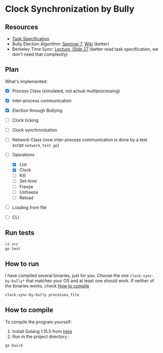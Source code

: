 # Clock Synchronization by Bully


## Resources
- [Task Specification](https://courses.cs.ut.ee/LTAT.06.007/2021_spring/uploads/Main/Task2-2021.pdf)
- Bully Election Algorithm: [Seminar 7](https://courses.cs.ut.ee/2021/ds/spring/Main/Instructions3), [Wiki](https://en.wikipedia.org/wiki/Bully_algorithm) (better)
- Berkeley Time Sync: [Lecture, Slide 27](https://courses.cs.ut.ee/LTAT.06.007/2021_spring/uploads/Main/Lecture6-2021.pdf) (better read task specification, we don't need that complexity)
## Plan

What's implemented:

- [X] Process Class (simulated, not actual multiprocessing)
- [X] Inter-process communication
- [X] Election through Bullying
- [ ] Clock ticking
- [ ] Clock synchronization
- [ ] Network Class (now inter-process communication is done by a test script `network_test.go`)

- [ ] Operations
  - [X] List
  - [X] Clock
  - [ ] Kill
  - [ ] Set-time
  - [ ] Freeze
  - [ ] Unfreeze
  - [ ] Reload
- [ ] Loading from file
- [ ] CLI 

## Run tests

```bash
cd src
go test
```

## How to run

I have compiled several binaries, just for you. Choose the one `clock-sync-by-bully*` that matches your OS and at least one should work. If neither of the binaries works, check [How to compile](#how-to-compile)

```bash
clock-sync-by-bully processes_file
```

## How to compile

To compile the program yourself:

1. Install Golang 1.15.5 from [here](https://golang.org/dl/#go1.15.5)
2. Run in the project directory :
```bash
go build 
```

